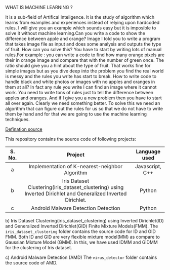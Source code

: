 WHAT IS MACHINE LEARNING ?

It is a sub-field of Artifical Inteligence. It is the study of algorithm which learns from examples and experiences instead of relying upon hardcoded rules. I will give you an example which sounds easy but it is imposible to solve it without machine learning.Can you write a code to show the difference between apple and orange? Image I told you to write a program that takes image file as input and does some analysis and outputs the type of fruit. How can you solve this? You have to start by writing lots of manual rules.For example : you can write a code to find how many orange pixels are their in orange image and compare that with the number of green once. The ratio should give you a hint about the type of fruit. That works fine for simple images but as you dive deep into the problem you find the real world is messy and the rules you write has start to break.
How to write code to handle black and white photos or images with no apples and oranges in them at all? In fact any rule you write I can find an image where it cannot work. You need to write tons of rules just to tell the difference between apples and oranges. And if I give you a new problem then you have to start all over again. Clearly we need something better. To solve this we need an algorithm that can figure out the rules for us so that we do not have to write them by hand and for that we are going to use the machine learning techniques.

[Defination source](https://www.youtube.com/watch?v=cKxRvEZd3Mw&list=PLT6elRN3Aer7ncFlaCz8Zz-4B5cnsrOMt)


This repository contains the source code of following projects:
<!-- a) Implementation of K-nearest-neighbor Algorithm in javascript as well as in C++.
b) Iris Dataset Clustering(iris_dataset_clustering) using Inverted Dirichlet and Generalized Inverted Dirichlet.
c) Android Malware Detection Detection using Supervised Machine Learning.  -->
| S. No. | Project | Language used |
|:------:|:-------:| :------------:|
| a      | Implementation of K-nearest-neighbor Algorithm     |  Javascript, C++ |
| b      | Iris Dataset Clustering(iris_dataset_clustering) using Inverted Dirichlet and Generalized Inverted Dirichlet.    |  Python |
| c      | Android Malware Detection Detection     | Python |



b) Iris Dataset Clustering(iris_dataset_clustering) using Inverted Dirichlet(ID) and Generalized Inverted Dirichlet(GID) Finite Mixture Models(FMM).
The `iris_dataset_clustering` folder contains the source code for ID and GID FMM. Both ID and GID  are very flexible mixture model(MM) as compare to Gaussian Mixture Model (GMM). In this, we have used IDMM and GIDMM for the clustering of Iris dataset.

c) Android Malware Detection (AMD)
The `virus_detector` folder contains the source code of AMD. 
